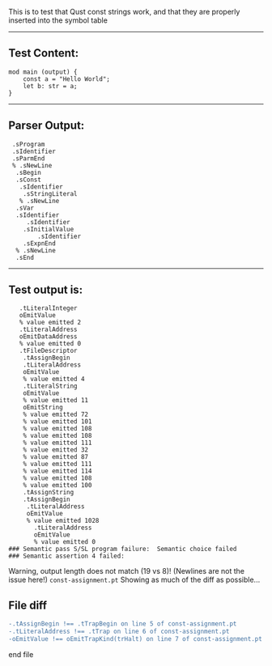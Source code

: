 This is to test that Qust const strings work, and that they are properly inserted into the symbol table

-------------------------


Test Content: 
-------------------------
```
mod main (output) { 
    const a = "Hello World";
    let b: str = a;
}
```
------------------------


Parser Output: 
-------------------------
```
 .sProgram
 .sIdentifier
 .sParmEnd
 % .sNewLine
  .sBegin
  .sConst
   .sIdentifier
    .sStringLiteral
   % .sNewLine
  .sVar
  .sIdentifier
     .sIdentifier
    .sInitialValue
        .sIdentifier
    .sExpnEnd
  % .sNewLine
  .sEnd

```
------------------------

Test output is: 
-------------------------
```
   .tLiteralInteger
   oEmitValue
   % value emitted 2
   .tLiteralAddress
   oEmitDataAddress
   % value emitted 0
   .tFileDescriptor
    .tAssignBegin
    .tLiteralAddress
    oEmitValue
    % value emitted 4
    .tLiteralString
    oEmitValue
    % value emitted 11
    oEmitString
    % value emitted 72
    % value emitted 101
    % value emitted 108
    % value emitted 108
    % value emitted 111
    % value emitted 32
    % value emitted 87
    % value emitted 111
    % value emitted 114
    % value emitted 108
    % value emitted 100
    .tAssignString
    .tAssignBegin
     .tLiteralAddress
     oEmitValue
     % value emitted 1028
       .tLiteralAddress
       oEmitValue
       % value emitted 0
### Semantic pass S/SL program failure:  Semantic choice failed
### Semantic assertion 4 failed: 

```


Warning, output length does not match (19 vs 8)!  (Newlines are not the issue here!) `const-assignment.pt`
Showing as much of the diff as possible...

File diff
-------------------------
```diff
-.tAssignBegin !== .tTrapBegin on line 5 of const-assignment.pt
-.tLiteralAddress !== .tTrap on line 6 of const-assignment.pt
-oEmitValue !== oEmitTrapKind(trHalt) on line 7 of const-assignment.pt

```
end file
